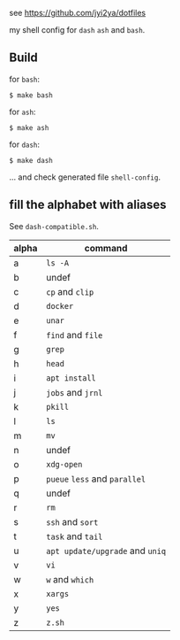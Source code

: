 see <https://github.com/jyi2ya/dotfiles>

my shell config for ``dash`` ``ash`` and ``bash``.

## Build

for ``bash``:

```shell
$ make bash
```

for ``ash``:

```shell
$ make ash
```

for ``dash``:

```shell
$ make dash
```

... and check generated file ``shell-config``.

## fill the alphabet with aliases

See `dash-compatible.sh`.

|  alpha   | command  |
|  ----  | ----  |
| a  | `ls -A` |
| b  | undef |
| c  | `cp` and `clip` |
| d  | `docker` |
| e  | `unar` |
| f  | `find` and `file` |
| g  | `grep` |
| h  | `head` |
| i  | `apt install` |
| j  | `jobs` and `jrnl` |
| k  | `pkill` |
| l  | `ls` |
| m  | `mv` |
| n  | undef |
| o  | `xdg-open` |
| p  | `pueue` `less` and `parallel` |
| q  | undef |
| r  | `rm` |
| s  | `ssh` and `sort` |
| t  | `task` and `tail` |
| u  | `apt update/upgrade` and `uniq` |
| v  | `vi` |
| w  | `w` and `which` |
| x  | `xargs` |
| y  | `yes` |
| z  | `z.sh` |
